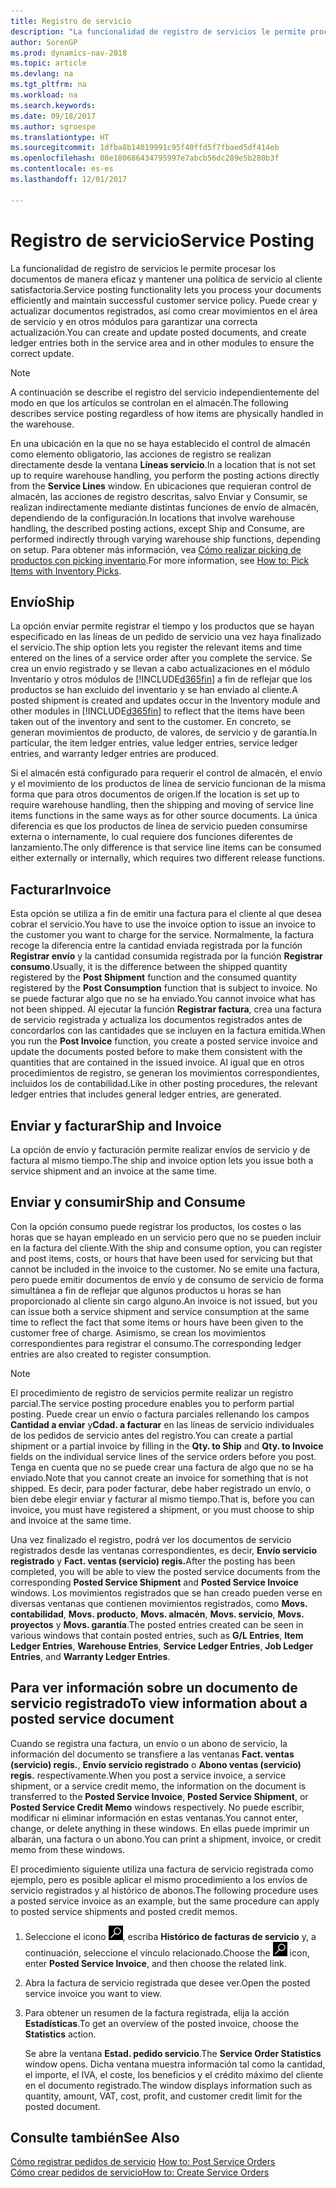 ```yaml
---
title: Registro de servicio
description: "La funcionalidad de registro de servicios le permite procesar los documentos de manera eficaz y mantener una política de servicio al cliente satisfactoria. Puede crear y actualizar documentos registrados, así como crear movimientos en el área de servicio y en otros módulos para garantizar una correcta actualización."
author: SorenGP
ms.prod: dynamics-nav-2018
ms.topic: article
ms.devlang: na
ms.tgt_pltfrm: na
ms.workload: na
ms.search.keywords: 
ms.date: 09/18/2017
ms.author: sgroespe
ms.translationtype: HT
ms.sourcegitcommit: 1dfba8b14019991c95f40ffd5f7fbaed5df414eb
ms.openlocfilehash: 08e180686434795997e7abcb56dc289e5b280b3f
ms.contentlocale: es-es
ms.lasthandoff: 12/01/2017

---
```

# <a name="service-posting"></a><span data-ttu-id="08ebd-104">Registro de servicio</span><span class="sxs-lookup"><span data-stu-id="08ebd-104">Service Posting</span></span>
<span data-ttu-id="08ebd-105">La funcionalidad de registro de servicios le permite procesar los documentos de manera eficaz y mantener una política de servicio al cliente satisfactoria.</span><span class="sxs-lookup"><span data-stu-id="08ebd-105">Service posting functionality lets you process your documents efficiently and maintain successful customer service policy.</span></span> <span data-ttu-id="08ebd-106">Puede crear y actualizar documentos registrados, así como crear movimientos en el área de servicio y en otros módulos para garantizar una correcta actualización.</span><span class="sxs-lookup"><span data-stu-id="08ebd-106">You can create and update posted documents, and create ledger entries both in the service area and in other modules to ensure the correct update.</span></span>  

> [!NOTE]  
>  <span data-ttu-id="08ebd-107">A continuación se describe el registro del servicio independientemente del modo en que los artículos se controlan en el almacén.</span><span class="sxs-lookup"><span data-stu-id="08ebd-107">The following describes service posting regardless of how items are physically handled in the warehouse.</span></span>  
>   
>  <span data-ttu-id="08ebd-108">En una ubicación en la que no se haya establecido el control de almacén como elemento obligatorio, las acciones de registro se realizan directamente desde la ventana **Líneas servicio**.</span><span class="sxs-lookup"><span data-stu-id="08ebd-108">In a location that is not set up to require warehouse handling, you perform the posting actions directly from the **Service Lines** window.</span></span> <span data-ttu-id="08ebd-109">En ubicaciones que requieran control de almacén, las acciones de registro descritas, salvo Enviar y Consumir, se realizan indirectamente mediante distintas funciones de envío de almacén, dependiendo de la configuración.</span><span class="sxs-lookup"><span data-stu-id="08ebd-109">In locations that involve warehouse handling, the described posting actions, except Ship and Consume, are performed indirectly through varying warehouse ship functions, depending on setup.</span></span> <span data-ttu-id="08ebd-110">Para obtener más información, vea [Cómo realizar picking de productos con picking inventario](warehouse-how-to-pick-items-with-inventory-picks.md).</span><span class="sxs-lookup"><span data-stu-id="08ebd-110">For more information, see [How to: Pick Items with Inventory Picks](warehouse-how-to-pick-items-with-inventory-picks.md).</span></span>  

## <a name="ship"></a><span data-ttu-id="08ebd-111">Envío</span><span class="sxs-lookup"><span data-stu-id="08ebd-111">Ship</span></span>  
<span data-ttu-id="08ebd-112">La opción enviar permite registrar el tiempo y los productos que se hayan especificado en las líneas de un pedido de servicio una vez haya finalizado el servicio.</span><span class="sxs-lookup"><span data-stu-id="08ebd-112">The ship option lets you register the relevant items and time entered on the lines of a service order after you complete the service.</span></span> <span data-ttu-id="08ebd-113">Se crea un envío registrado y se llevan a cabo actualizaciones en el módulo Inventario y otros módulos de [!INCLUDE[d365fin](includes/d365fin_md.md)] a fin de reflejar que los productos se han excluido del inventario y se han enviado al cliente.</span><span class="sxs-lookup"><span data-stu-id="08ebd-113">A posted shipment is created and updates occur in the Inventory module and other modules in [!INCLUDE[d365fin](includes/d365fin_md.md)] to reflect that the items have been taken out of the inventory and sent to the customer.</span></span> <span data-ttu-id="08ebd-114">En concreto, se generan movimientos de producto, de valores, de servicio y de garantía.</span><span class="sxs-lookup"><span data-stu-id="08ebd-114">In particular, the item ledger entries, value ledger entries, service ledger entries, and warranty ledger entries are produced.</span></span>  

<span data-ttu-id="08ebd-115">Si el almacén está configurado para requerir el control de almacén, el envío y el movimiento de los productos de línea de servicio funcionan de la misma forma que para otros documentos de origen.</span><span class="sxs-lookup"><span data-stu-id="08ebd-115">If the location is set up to require warehouse handling, then the shipping and moving of service line items functions in the same ways as for other source documents.</span></span> <span data-ttu-id="08ebd-116">La única diferencia es que los productos de línea de servicio pueden consumirse externa o internamente, lo cual requiere dos funciones diferentes de lanzamiento.</span><span class="sxs-lookup"><span data-stu-id="08ebd-116">The only difference is that service line items can be consumed either externally or internally, which requires two different release functions.</span></span>

## <a name="invoice"></a><span data-ttu-id="08ebd-117">Facturar</span><span class="sxs-lookup"><span data-stu-id="08ebd-117">Invoice</span></span>  
<span data-ttu-id="08ebd-118">Esta opción se utiliza a fin de emitir una factura para el cliente al que desea cobrar el servicio.</span><span class="sxs-lookup"><span data-stu-id="08ebd-118">You have to use the invoice option to issue an invoice to the customer you want to charge for the service.</span></span> <span data-ttu-id="08ebd-119">Normalmente, la factura recoge la diferencia entre la cantidad enviada registrada por la función **Registrar envío** y la cantidad consumida registrada por la función **Registrar consumo**.</span><span class="sxs-lookup"><span data-stu-id="08ebd-119">Usually, it is the difference between the shipped quantity registered by the **Post Shipment** function and the consumed quantity registered by the **Post Consumption** function that is subject to invoice.</span></span> <span data-ttu-id="08ebd-120">No se puede facturar algo que no se ha enviado.</span><span class="sxs-lookup"><span data-stu-id="08ebd-120">You cannot invoice what has not been shipped.</span></span> <span data-ttu-id="08ebd-121">Al ejecutar la función **Registrar factura**, crea una factura de servicio registrada y actualiza los documentos registrados antes de concordarlos con las cantidades que se incluyen en la factura emitida.</span><span class="sxs-lookup"><span data-stu-id="08ebd-121">When you run the **Post Invoice** function, you create a posted service invoice and update the documents posted before to make them consistent with the quantities that are contained in the issued invoice.</span></span> <span data-ttu-id="08ebd-122">Al igual que en otros procedimientos de registro, se generan los movimientos correspondientes, incluidos los de contabilidad.</span><span class="sxs-lookup"><span data-stu-id="08ebd-122">Like in other posting procedures, the relevant ledger entries that includes general ledger entries, are generated.</span></span>  

## <a name="ship-and-invoice"></a><span data-ttu-id="08ebd-123">Enviar y facturar</span><span class="sxs-lookup"><span data-stu-id="08ebd-123">Ship and Invoice</span></span>  
<span data-ttu-id="08ebd-124">La opción de envío y facturación permite realizar envíos de servicio y de factura al mismo tiempo.</span><span class="sxs-lookup"><span data-stu-id="08ebd-124">The ship and invoice option lets you issue both a service shipment and an invoice at the same time.</span></span>  

## <a name="ship-and-consume"></a><span data-ttu-id="08ebd-125">Enviar y consumir</span><span class="sxs-lookup"><span data-stu-id="08ebd-125">Ship and Consume</span></span>  
<span data-ttu-id="08ebd-126">Con la opción consumo puede registrar los productos, los costes o las horas que se hayan empleado en un servicio pero que no se pueden incluir en la factura del cliente.</span><span class="sxs-lookup"><span data-stu-id="08ebd-126">With the ship and consume option, you can register and post items, costs, or hours that have been used for servicing but that cannot be included in the invoice to the customer.</span></span> <span data-ttu-id="08ebd-127">No se emite una factura, pero puede emitir documentos de envío y de consumo de servicio de forma simultánea a fin de reflejar que algunos productos u horas se han proporcionado al cliente sin cargo alguno.</span><span class="sxs-lookup"><span data-stu-id="08ebd-127">An invoice is not issued, but you can issue both a service shipment and service consumption at the same time to reflect the fact that some items or hours have been given to the customer free of charge.</span></span> <span data-ttu-id="08ebd-128">Asimismo, se crean los movimientos correspondientes para registrar el consumo.</span><span class="sxs-lookup"><span data-stu-id="08ebd-128">The corresponding ledger entries are also created to register consumption.</span></span>  

> [!NOTE]  
>  <span data-ttu-id="08ebd-129">El procedimiento de registro de servicios permite realizar un registro parcial.</span><span class="sxs-lookup"><span data-stu-id="08ebd-129">The service posting procedure enables you to perform partial posting.</span></span> <span data-ttu-id="08ebd-130">Puede crear un envío o factura parciales rellenando los campos **Cantidad a enviar** y**Cdad. a facturar** en las líneas de servicio individuales de los pedidos de servicio antes del registro.</span><span class="sxs-lookup"><span data-stu-id="08ebd-130">You can create a partial shipment or a partial invoice by filling in the **Qty. to Ship** and **Qty. to Invoice** fields on the individual service lines of the service orders before you post.</span></span> <span data-ttu-id="08ebd-131">Tenga en cuenta que no se puede crear una factura de algo que no se ha enviado.</span><span class="sxs-lookup"><span data-stu-id="08ebd-131">Note that you cannot create an invoice for something that is not shipped.</span></span> <span data-ttu-id="08ebd-132">Es decir, para poder facturar, debe haber registrado un envío, o bien debe elegir enviar y facturar al mismo tiempo.</span><span class="sxs-lookup"><span data-stu-id="08ebd-132">That is, before you can invoice, you must have registered a shipment, or you must choose to ship and invoice at the same time.</span></span>  

<span data-ttu-id="08ebd-133">Una vez finalizado el registro, podrá ver los documentos de servicio registrados desde las ventanas correspondientes, es decir, **Envío servicio registrado** y **Fact. ventas (servicio) regis.**</span><span class="sxs-lookup"><span data-stu-id="08ebd-133">After the posting has been completed, you will be able to view the posted service documents from the corresponding **Posted Service Shipment** and **Posted Service Invoice** windows.</span></span> <span data-ttu-id="08ebd-134">Los movimientos registrados que se han creado pueden verse en diversas ventanas que contienen movimientos registrados, como **Movs. contabilidad**, **Movs. producto**, **Movs. almacén**, **Movs. servicio**, **Movs. proyectos** y **Movs. garantía**.</span><span class="sxs-lookup"><span data-stu-id="08ebd-134">The posted entries created can be seen in various windows that contain posted entries, such as **G/L Entries**, **Item Ledger Entries**, **Warehouse Entries**, **Service Ledger Entries**, **Job Ledger Entries**, and **Warranty Ledger Entries**.</span></span>  

## <a name="to-view-information-about-a-posted-service-document"></a><span data-ttu-id="08ebd-135">Para ver información sobre un documento de servicio registrado</span><span class="sxs-lookup"><span data-stu-id="08ebd-135">To view information about a posted service document</span></span>  
<span data-ttu-id="08ebd-136">Cuando se registra una factura, un envío o un abono de servicio, la información del documento se transfiere a las ventanas **Fact. ventas (servicio) regis.**, **Envío servicio registrado** o **Abono ventas (servicio) regis.** respectivamente.</span><span class="sxs-lookup"><span data-stu-id="08ebd-136">When you post a service invoice, a service shipment, or a service credit memo, the information on the document is transferred to the **Posted Service Invoice**, **Posted Service Shipment**, or **Posted Service Credit Memo** windows respectively.</span></span> <span data-ttu-id="08ebd-137">No puede escribir, modificar ni eliminar información en estas ventanas.</span><span class="sxs-lookup"><span data-stu-id="08ebd-137">You cannot enter, change, or delete anything in these windows.</span></span> <span data-ttu-id="08ebd-138">En ellas puede imprimir un albarán, una factura o un abono.</span><span class="sxs-lookup"><span data-stu-id="08ebd-138">You can print a shipment, invoice, or credit memo from these windows.</span></span>  

<span data-ttu-id="08ebd-139">El procedimiento siguiente utiliza una factura de servicio registrada como ejemplo, pero es posible aplicar el mismo procedimiento a los envíos de servicio registrados y al histórico de abonos.</span><span class="sxs-lookup"><span data-stu-id="08ebd-139">The following procedure uses a posted service invoice as an example, but the same procedure can apply to posted service shipments and posted credit memos.</span></span>  

1. <span data-ttu-id="08ebd-140">Seleccione el icono ![Buscar página o informe](media/ui-search/search_small.png "icono Buscar página o informe"), escriba **Histórico de facturas de servicio** y, a continuación, seleccione el vínculo relacionado.</span><span class="sxs-lookup"><span data-stu-id="08ebd-140">Choose the ![Search for Page or Report](media/ui-search/search_small.png "Search for Page or Report icon") icon, enter **Posted Service Invoice**, and then choose the related link.</span></span>  
2. <span data-ttu-id="08ebd-141">Abra la factura de servicio registrada que desee ver.</span><span class="sxs-lookup"><span data-stu-id="08ebd-141">Open the posted service invoice you want to view.</span></span>  
3. <span data-ttu-id="08ebd-142">Para obtener un resumen de la factura registrada, elija la acción **Estadísticas**.</span><span class="sxs-lookup"><span data-stu-id="08ebd-142">To get an overview of the posted invoice, choose the **Statistics** action.</span></span>  

    <span data-ttu-id="08ebd-143">Se abre la ventana **Estad. pedido servicio**.</span><span class="sxs-lookup"><span data-stu-id="08ebd-143">The **Service Order Statistics** window opens.</span></span> <span data-ttu-id="08ebd-144">Dicha ventana muestra información tal como la cantidad, el importe, el IVA, el coste, los beneficios y el crédito máximo del cliente en el documento registrado.</span><span class="sxs-lookup"><span data-stu-id="08ebd-144">The window displays information such as quantity, amount, VAT, cost, profit, and customer credit limit for the posted document.</span></span>

## <a name="see-also"></a><span data-ttu-id="08ebd-145">Consulte también</span><span class="sxs-lookup"><span data-stu-id="08ebd-145">See Also</span></span>  
<span data-ttu-id="08ebd-146">[Cómo registrar pedidos de servicio](service-how-to-post-service-orders.md) </span><span class="sxs-lookup"><span data-stu-id="08ebd-146">[How to: Post Service Orders](service-how-to-post-service-orders.md) </span></span>  
[<span data-ttu-id="08ebd-147">Cómo crear pedidos de servicio</span><span class="sxs-lookup"><span data-stu-id="08ebd-147">How to: Create Service Orders</span></span>](service-how-to-create-service-orders.md)

